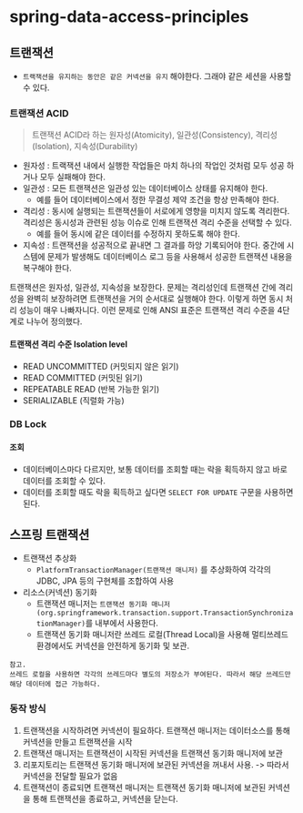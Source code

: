 # spring-data-access-principles

## 트랜잭션

- `트랙잭션을 유지하는 동안은 같은 커넥션을 유지` 해야한다. 그래야 같은 세션을 사용할 수 있다.

### 트랜잭션 ACID

> 트랜잭션 ACID라 하는 원자성(Atomicity), 일관성(Consistency), 격리성(Isolation), 지속성(Durability)

- 원자성 : 트랙잭션 내에서 실행한 작업들은 마치 하나의 작업인 것처럼 모두 성공 하거나 모두 실패해야 한다.
- 일관성 : 모든 트랜잭션은 일관성 있는 데이터베이스 상태를 유지해야 한다. 
  - 예를 들어 데이터베이스에서 정한 무결성 제약 조건을 항상 만족해야 한다.
- 격리성 : 동시에 실행되는 트랜잭션들이 서로에게 영향을 미치지 않도록 격리한다. 격리성은 동시성과 관련된 성능 이슈로 인해 트랜잭션 격리 수준을 선택할 수 있다. 
  - 예를 들어 동시에 같은 데이터를 수정하지 못하도록 해야 한다.
- 지속성 : 트랜잭션을 성공적으로 끝내면 그 결과를 하앙 기록되어야 한다. 중간에 시스템에 문제가 발생해도 데이터베이스 로그 등을 사용해서 성공한 트랜잭션 내용을 복구해야 한다.

트랜잭션은 원자성, 일관성, 지속성을 보장한다. 문제는 격리성인데 트랜잭션 간에 격리성을 완벽히 보장하려면 트랜잭션을 거의 순서대로 실행해야 한다.
이렇게 하면 동시 처리 성능이 매우 나빠자니다. 이런 문제로 인해 ANSI 표준은 트랜잭션 격리 수준을 4단계로 나누어 정의했다.


#### 트랜잭션 격리 수준 Isolation level
- READ UNCOMMITTED (커밋되지 않은 읽기)
- READ COMMITTED (커밋된 읽기)
- REPEATABLE READ (반복 가능한 읽기)
- SERIALIZABLE (직렬화 가능)

### DB Lock

#### 조회

- 데이터베이스마다 다르지만, 보통 데이터를 조회할 때는 락을 획득하지 않고 바로 데이터를 조회할 수 있다.
- 데이터를 조회할 때도 락을 획득하고 싶다면 `SELECT FOR UPDATE` 구문을 사용하면 된다.

## 스프링 트랜잭션

- 트랜잭션 추상화
  - `PlatformTransactionManager(트랜잭션 매니저)` 를 추상화하여 각각의 JDBC, JPA 등의 구현체를 조합하여 사용 
- 리소스(커넥션) 동기화
  - 트랜잭션 매니저는 `트랜잭션 동기화 매니저(org.springframework.transaction.support.TransactionSynchronizationManager)`를 내부에서 사용한다.
  - 트랜잭션 동기화 매니저란 쓰레드 로컬(Thread Local)을 사용해 멀티쓰레드 환경에서도 커넥션을 안전하게 동기화 및 보관.

~~~ 
참고.
쓰레드 로컬을 사용하면 각각의 쓰레드마다 별도의 저장소가 부여된다. 따라서 해당 쓰레드만 해당 데이터에 접근 가능하다. 
~~~

### 동작 방식
1. 트랜잭션을 시작하려면 커넥션이 필요하다. 트랜잭션 매니저는 데이터소스를 통해 커넥션을 만들고 트랜잭션을 시작
2. 트랜잭션 매니저는 트랜잭션이 시작된 커넥션을 트랜잭션 동기화 매니저에 보관
3. 리포지토리는 트랜잭션 동기화 매니저에 보관된 커넥션을 꺼내서 사용. -> 따라서 커넥션을 전달할 필요가 없음
4. 트랜잭션이 종료되면 트랜잭션 매니저는 트랜잭션 동기화 매니저에 보관된 커넥션을 통해 트랜잭션을 종료하고, 커넥션을 닫는다.
